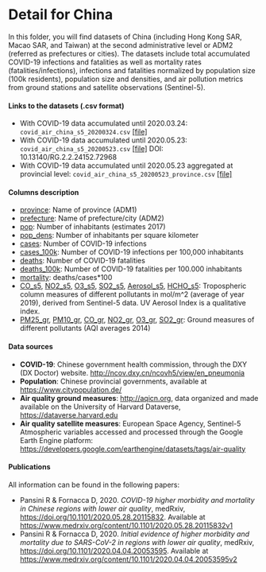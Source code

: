 # Detail for China
In this folder, you will find datasets of China (including Hong Kong SAR, Macao SAR, and Taiwan) at the second administrative level or ADM2 (referred as prefectures or cities).
The datasets include total accumulated COVID-19 infections and fatalities as well as mortality rates (fatalities/infections), infections and fatalities normalized by population size (100k residents), population size and densities, and air pollution metrics from ground stations and satellite observations (Sentinel-5).

#### Links to the datasets (.csv format)
- With COVID-19 data accumulated until 2020.03.24: `covid_air_china_s5_20200324.csv` [[file]](covid_air_china_s5_20200324.csv)
- With COVID-19 data accumulated until 2020.05.23: `covid_air_china_s5_20200523.csv` [[file]](covid_air_china_s5_20200523.csv) DOI: 10.13140/RG.2.2.24152.72968
- With COVID-19 data accumulated until 2020.05.23 aggregated at provincial level: `covid_air_china_s5_20200523_province.csv` [[file]](covid_air_china_s5_20200523_province.csv)
    
#### Columns description
- <ins>province</ins>: Name of province (ADM1)
- <ins>prefecture</ins>: Name of prefecture/city (ADM2)
- <ins>pop</ins>: Number of inhabitants (estimates 2017)
- <ins>pop_dens</ins>: Number of inhabitants per square kilometer
- <ins>cases</ins>: Number of COVID-19 infections
- <ins>cases_100k</ins>: Number of COVID-19 infections per 100,000 inhabitants
- <ins>deaths</ins>: Number of COVID-19 fatalities
- <ins>deaths_100k</ins>: Number of COVID-19 fatalities per 100.000 inhabitants
- <ins>mortality</ins>: deaths/cases*100
- <ins>CO_s5</ins>, <ins>NO2_s5</ins>, <ins>O3_s5</ins>, <ins>SO2_s5</ins>, <ins>Aerosol_s5</ins>, <ins>HCHO_s5</ins>: Tropospheric column measures of different pollutants in mol/m^2 (average of year 2019), derived from Sentinel-5 data. UV Aerosol Index is a qualitative index.
- <ins>PM25_gr</ins>, <ins>PM10_gr</ins>, <ins>CO_gr</ins>, <ins>NO2_gr</ins>, <ins>O3_gr</ins>, <ins>SO2_gr</ins>: Ground measures of different pollutants (AQI averages 2014)

#### Data sources
- **COVID-19**: Chinese government health commission, through the DXY (DX Doctor) website. http://ncov.dxy.cn/ncovh5/view/en_pneumonia
- **Population**: Chinese provincial governments, available at https://www.citypopulation.de/
- **Air quality ground measures**: http://aqicn.org, data organized and made available on the University of Harvard Dataverse, https://dataverse.harvard.edu
- **Air quality satellite measures**: European Space Agency, Sentinel-5 Atmospheric variables accessed and processed through the Google Earth Engine platform: https://developers.google.com/earthengine/datasets/tags/air-quality

#### Publications
All information can be found in the following papers:
- Pansini R & Fornacca D, 2020. _COVID-19 higher morbidity and mortality in Chinese regions with lower air quality_, medRxiv, https://doi.org/10.1101/2020.05.28.20115832. Available at https://www.medrxiv.org/content/10.1101/2020.05.28.20115832v1
- Pansini R & Fornacca D, 2020. _Initial evidence of higher morbidity and mortality due to SARS-CoV-2 in regions with lower air quality_, medRxiv, https://doi.org/10.1101/2020.04.04.20053595. Available at https://www.medrxiv.org/content/10.1101/2020.04.04.20053595v2

